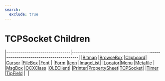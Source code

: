 ```yaml
---
search:
  exclude: true
---
```


<h1 class="heading"><span class="name">TCPSocket Children</span></h1>

|--------------------------------|--------------------------------------------|------------------------------------|
|[Bitmap](../objects/bitmap.md)  |[BrowseBox](../objects/browsebox.md)        |[Clipboard](../objects/clipboard.md)|
|[Cursor](../objects/cursor.md)  |[FileBox](../objects/filebox.md)            |[Font](../objects/font.md)          |
|[Form](../objects/form.md)      |[Icon](../objects/icon.md)                  |[ImageList](../objects/imagelist.md)|
|[Locator](../objects/locator.md)|[Menu](../objects/menu.md)                  |[Metafile](../objects/metafile.md)  |
|[MsgBox](../objects/msgbox.md)  |[OCXClass](../objects/ocxclass.md)          |[OLEClient](../objects/oleclient.md)|
|[Printer](../objects/printer.md)|[PropertySheet](../objects/propertysheet.md)|[TCPSocket](../objects/tcpsocket.md)|
|[Timer](../objects/timer.md)    |[TipField](../objects/tipfield.md)          |&nbsp;                              |
